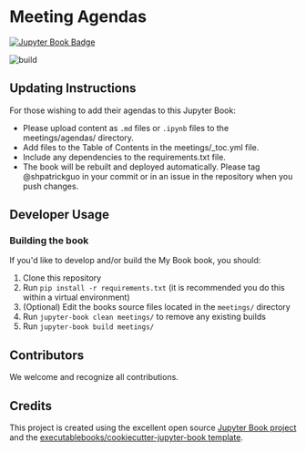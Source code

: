 # Meeting Agendas

[![Jupyter Book Badge](https://jupyterbook.org/badge.svg)]( https://daanmatch.github.io/meeting-agendas/)

![build](https://github.com/DaanMatch/meeting-agendas/workflows/deploy/badge.svg?branch=master)

## Updating Instructions

For those wishing to add their agendas to this Jupyter Book:

- Please upload content as `.md` files or `.ipynb` files to the meetings/agendas/ directory.
- Add files to the Table of Contents in the meetings/_toc.yml file.
- Include any dependencies to the requirements.txt file.
- The book will be rebuilt and deployed automatically. Please tag @shpatrickguo in your commit or in an issue in the repository when you push changes.

## Developer Usage

### Building the book

If you'd like to develop and/or build the My Book book, you should:

1. Clone this repository
2. Run `pip install -r requirements.txt` (it is recommended you do this within a virtual environment)
3. (Optional) Edit the books source files located in the `meetings/` directory
4. Run `jupyter-book clean meetings/` to remove any existing builds
5. Run `jupyter-book build meetings/`

## Contributors

We welcome and recognize all contributions. 

## Credits

This project is created using the excellent open source [Jupyter Book project](https://jupyterbook.org/) and the [executablebooks/cookiecutter-jupyter-book template](https://github.com/executablebooks/cookiecutter-jupyter-book).
